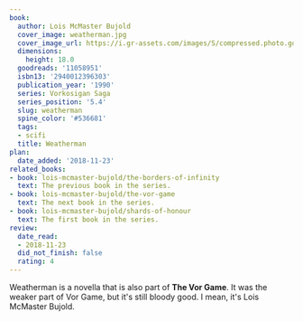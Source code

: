 ```yaml
---
book:
  author: Lois McMaster Bujold
  cover_image: weatherman.jpg
  cover_image_url: https://i.gr-assets.com/images/S/compressed.photo.goodreads.com/books/1302671871l/11058951.jpg
  dimensions:
    height: 18.0
  goodreads: '11058951'
  isbn13: '2940012396303'
  publication_year: '1990'
  series: Vorkosigan Saga
  series_position: '5.4'
  slug: weatherman
  spine_color: '#536681'
  tags:
  - scifi
  title: Weatherman
plan:
  date_added: '2018-11-23'
related_books:
- book: lois-mcmaster-bujold/the-borders-of-infinity
  text: The previous book in the series.
- book: lois-mcmaster-bujold/the-vor-game
  text: The next book in the series.
- book: lois-mcmaster-bujold/shards-of-honour
  text: The first book in the series.
review:
  date_read:
  - 2018-11-23
  did_not_finish: false
  rating: 4
---
```


Weatherman is a novella that is also part of **The Vor Game**. It was the weaker part of Vor Game, but it's still bloody good. I mean, it's Lois McMaster Bujold.
